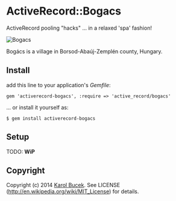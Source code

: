 # ActiveRecord::Bogacs

ActiveRecord pooling "hacks" ... in a relaxed 'spa' fashion!

![Bogacs][0]

Bogács is a village in Borsod-Abaúj-Zemplén county, Hungary.

## Install

add this line to your application's *Gemfile*:

    gem 'activerecord-bogacs', :require => 'active_record/bogacs'

... or install it yourself as:

    $ gem install activerecord-bogacs

## Setup

TODO: **WiP**

## Copyright

Copyright (c) 2014 [Karol Bucek](http://kares.org).
See LICENSE (http://en.wikipedia.org/wiki/MIT_License) for details.

[0]: http://res.cloudinary.com/kares/image/upload/c_scale,w_480/v1406192094/bogacs.jpg